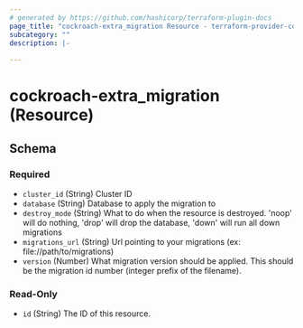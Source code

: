 ```yaml
---
# generated by https://github.com/hashicorp/terraform-plugin-docs
page_title: "cockroach-extra_migration Resource - terraform-provider-cockroach-extra"
subcategory: ""
description: |-
  
---
```


# cockroach-extra_migration (Resource)





<!-- schema generated by tfplugindocs -->
## Schema

### Required

- `cluster_id` (String) Cluster ID
- `database` (String) Database to apply the migration to
- `destroy_mode` (String) What to do when the resource is destroyed. 'noop' will do nothing, 'drop' will drop the database, 'down' will run all down migrations
- `migrations_url` (String) Url pointing to your migrations (ex: file://path/to/migrations)
- `version` (Number) What migration version should be applied. This should be the migration id number (integer prefix of the filename).

### Read-Only

- `id` (String) The ID of this resource.
